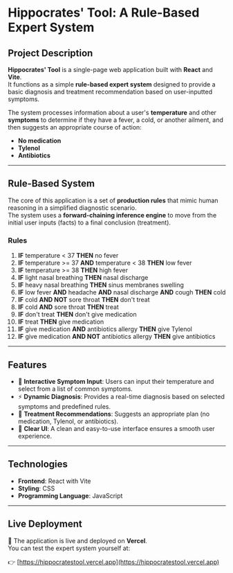 # Hippocrates' Tool: A Rule-Based Expert System

## Project Description
**Hippocrates' Tool** is a single-page web application built with **React** and **Vite**.  
It functions as a simple **rule-based expert system** designed to provide a basic diagnosis and treatment recommendation based on user-inputted symptoms.

The system processes information about a user's **temperature** and other **symptoms** to determine if they have a fever, a cold, or another ailment, and then suggests an appropriate course of action:  
- **No medication**  
- **Tylenol**  
- **Antibiotics**

---

## Rule-Based System
The core of this application is a set of **production rules** that mimic human reasoning in a simplified diagnostic scenario.  
The system uses a **forward-chaining inference engine** to move from the initial user inputs (facts) to a final conclusion (treatment).

### Rules
1. **IF** temperature < 37 **THEN** no fever  
2. **IF** temperature >= 37 **AND** temperature < 38 **THEN** low fever  
3. **IF** temperature >= 38 **THEN** high fever  
4. **IF** light nasal breathing **THEN** nasal discharge  
5. **IF** heavy nasal breathing **THEN** sinus membranes swelling  
6. **IF** low fever **AND** headache **AND** nasal discharge **AND** cough **THEN** cold  
7. **IF** cold **AND NOT** sore throat **THEN** don't treat  
8. **IF** cold **AND** sore throat **THEN** treat  
9. **IF** don't treat **THEN** don't give medication  
10. **IF** treat **THEN** give medication  
11. **IF** give medication **AND** antibiotics allergy **THEN** give Tylenol  
12. **IF** give medication **AND NOT** antibiotics allergy **THEN** give antibiotics  

---

## Features
- 📝 **Interactive Symptom Input**: Users can input their temperature and select from a list of common symptoms.  
- ⚡ **Dynamic Diagnosis**: Provides a real-time diagnosis based on selected symptoms and predefined rules.  
- 💊 **Treatment Recommendations**: Suggests an appropriate plan (no medication, Tylenol, or antibiotics).  
- 🎨 **Clear UI**: A clean and easy-to-use interface ensures a smooth user experience.  

---

## Technologies
- **Frontend**: React with Vite  
- **Styling**: CSS  
- **Programming Language**: JavaScript  

---

## Live Deployment
🚀 The application is live and deployed on **Vercel**.  
You can test the expert system yourself at:  

👉 [https://hippocratestool.vercel.app](https://hippocratestool.vercel.app)

